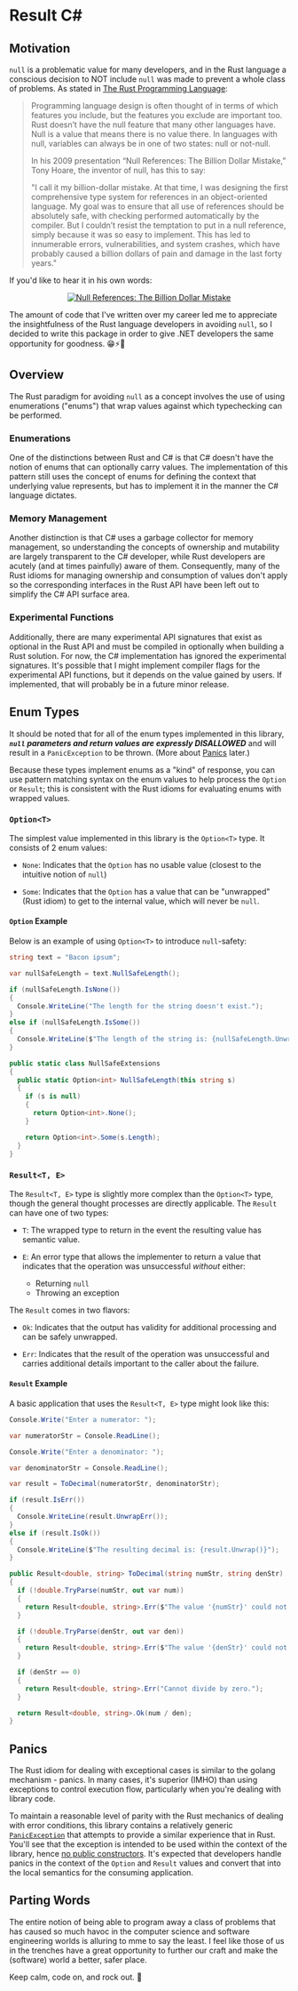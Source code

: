 # Result C#

## Motivation

`null` is a problematic value for many developers, and in the Rust language a conscious decision to NOT include `null` was made to prevent a whole class of problems. As stated in [The Rust Programming Language](https://doc.rust-lang.org/book/ch06-01-defining-an-enum.html?highlight=null#the-option-enum-and-its-advantages-over-null-values):

> Programming language design is often thought of in terms of which features you include, but the features you exclude are important too. Rust doesn’t have the null feature that many other languages have. Null is a value that means there is no value there. In languages with null, variables can always be in one of two states: null or not-null.
> 
> In his 2009 presentation “Null References: The Billion Dollar Mistake,” Tony Hoare, the inventor of null, has this to say:
>
  > "I call it my billion-dollar mistake. At that time, I was designing the first comprehensive type system for references in an object-oriented language. My goal was to ensure that all use of references should be absolutely safe, with checking performed automatically by the compiler. But I couldn’t resist the temptation to put in a null reference, simply because it was so easy to implement. This has led to innumerable errors, vulnerabilities, and system crashes, which have probably caused a billion dollars of pain and damage in the last forty years."

If you'd like to hear it in his own words:

<p align="center">
  <a href="https://www.youtube.com/watch?v=YYkOWzrO3xg">
    <img src="./.readme/billion-dollar-mistake.png" alt="Null References: The Billion Dollar Mistake">
  </a>
</p>

The amount of code that I've written over my career led me to appreciate the insightfulness of the Rust language developers in avoiding `null`, so I decided to write this package in order to give .NET developers the same opportunity for goodness. :grin::zap::metal:

## Overview

The Rust paradigm for avoiding `null` as a concept involves the use of using enumerations ("enums") that wrap values against which typechecking can be performed.

### Enumerations

One of the distinctions between Rust and C# is that C# doesn't have the notion of enums that can optionally carry values. The implementation of this pattern still uses the concept of enums for defining the context that underlying value represents, but has to implement it in the manner the C# language dictates.

### Memory Management

Another distinction is that C# uses a garbage collector for memory management, so understanding the concepts of ownership and mutability are largely transparent to the C# developer, while Rust developers are acutely (and at times painfully) aware of them. Consequently, many of the Rust idioms for managing ownership and consumption of values don't apply so the corresponding interfaces in the Rust API have been left out to simplify the C# API surface area.

### Experimental Functions

Additionally, there are many experimental API signatures that exist as optional in the Rust API and must be compiled in optionally when building a Rust solution. For now, the C# implementation has ignored the experimental signatures. It's possible that I might implement compiler flags for the experimental API functions, but it depends on the value gained by users. If implemented, that will probably be in a future minor release.

## Enum Types

It should be noted that for all of the enum types implemented in this library, _**`null` parameters and return values are expressly DISALLOWED**_ and will result in a `PanicException` to be thrown. (More about [Panics](#panics) later.)

Because these types implement enums as a "kind" of response, you can use pattern matching syntax on the enum values to help process the `Option` or `Result`; this is consistent with the Rust idioms for evaluating enums with wrapped values.

### `Option<T>`

The simplest value implemented in this library is the `Option<T>` type. It consists of 2 enum values:

- `None`: Indicates that the `Option` has no usable value (closest to the intuitive notion of `null`)

- `Some`: Indicates that the `Option` has a value that can be "unwrapped" (Rust idiom) to get to the internal value, which will never be `null`.

#### `Option` Example

Below is an example of using `Option<T>` to introduce `null`-safety:

```c#
string text = "Bacon ipsum";

var nullSafeLength = text.NullSafeLength();

if (nullSafeLength.IsNone())
{
  Console.WriteLine("The length for the string doesn't exist.");
}
else if (nullSafeLength.IsSome())
{
  Console.WriteLine($"The length of the string is: {nullSafeLength.Unwrap()}");
}

public static class NullSafeExtensions
{
  public static Option<int> NullSafeLength(this string s)
  {
    if (s is null)
    {
      return Option<int>.None();
    }

    return Option<int>.Some(s.Length);
  }
}
```

### `Result<T, E>`

The `Result<T, E>` type is slightly more complex than the `Option<T>` type, though the general thought processes are directly applicable. The `Result` can have one of two types:

- `T`: The wrapped type to return in the event the resulting value has semantic value.

- `E`: An error type that allows the implementer to return a value that indicates that the operation was unsuccessful _without_ either:
  
  - Returning `null`
  - Throwing an exception

The `Result` comes in two flavors:

- `Ok`: Indicates that the output has validity for additional processing and can be safely unwrapped.

- `Err`: Indicates that the result of the operation was unsuccessful and carries additional details important to the caller about the failure.

#### `Result` Example

A basic application that uses the `Result<T, E>` type might look like this:

```c#
Console.Write("Enter a numerator: ");

var numeratorStr = Console.ReadLine();

Console.Write("Enter a denominator: ");

var denominatorStr = Console.ReadLine();

var result = ToDecimal(numeratorStr, denominatorStr);

if (result.IsErr())
{
  Console.WriteLine(result.UnwrapErr());
}
else if (result.IsOk())
{
  Console.WriteLine($"The resulting decimal is: {result.Unwrap()}");
}

public Result<double, string> ToDecimal(string numStr, string denStr)
{
  if (!double.TryParse(numStr, out var num))
  {
    return Result<double, string>.Err($"The value '{numStr}' could not be parsed to a double.");
  }

  if (!double.TryParse(denStr, out var den))
  {
    return Result<double, string>.Err($"The value '{denStr}' could not be parsed to a double.");
  }

  if (denStr == 0)
  {
    return Result<double, string>.Err("Cannot divide by zero.");
  }

  return Result<double, string>.Ok(num / den);
}
```

## Panics

The Rust idiom for dealing with exceptional cases is similar to the golang mechanism - panics. In many cases, it's superior (IMHO) than using exceptions to control execution flow, particularly when you're dealing with library code.

To maintain a reasonable level of parity with the Rust mechanics of dealing with error conditions, this library contains a relatively generic [`PanicException`](./src/ResultCs/PanicException.cs) that attempts to provide a similar experience that in Rust. You'll see that the exception is intended to be used within the context of the library, hence [no public constructors](./src/ResultCs/PanicException.cs#L14-L47). It's expected that developers handle panics in the context of the `Option` and `Result` values and convert that into the local semantics for the consuming application.

## Parting Words

The entire notion of being able to program away a class of problems that has caused so much havoc in the computer science and software engineering worlds is alluring to mme to say the least. I feel like those of us in the trenches have a great opportunity to further our craft and make the (software) world a better, safer place. 

Keep calm, code on, and rock out. :metal:
